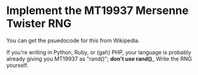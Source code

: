 
# Implement the MT19937 Mersenne Twister RNG

You can get the psuedocode for this from Wikipedia.

If you're writing in Python, Ruby, or (gah) PHP, your language is probably already giving you MT19937 as "rand()"; __don't use rand()___ Write the RNG yourself.
